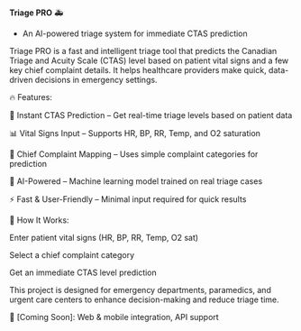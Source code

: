 **Triage PRO** 🚑

- An AI-powered triage system for immediate CTAS prediction


Triage PRO is a fast and intelligent triage tool that predicts the Canadian Triage and Acuity Scale (CTAS) level based on patient vital signs and a few key chief complaint details. It helps healthcare providers make quick, data-driven decisions in emergency settings.

🔥 Features:

🏥 Instant CTAS Prediction – Get real-time triage levels based on patient data

📊 Vital Signs Input – Supports HR, BP, RR, Temp, and O2 saturation

📝 Chief Complaint Mapping – Uses simple complaint categories for prediction

🤖 AI-Powered – Machine learning model trained on real triage cases

⚡ Fast & User-Friendly – Minimal input required for quick results

🚀 How It Works:

Enter patient vital signs (HR, BP, RR, Temp, O2 sat)

Select a chief complaint category

Get an immediate CTAS level prediction

This project is designed for emergency departments, paramedics, and urgent care centers to enhance decision-making and reduce triage time.

🔗 [Coming Soon]: Web & mobile integration, API support

